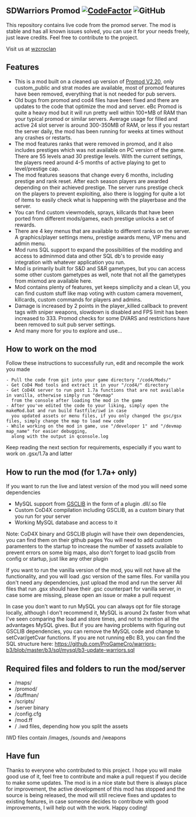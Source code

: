 ## SDWarriors Promod [![CodeFactor](https://www.codefactor.io/repository/github/kristiandz/ebc-pm/badge)](https://www.codefactor.io/repository/github/kristiandz/ebc-pm) ![GitHub](https://img.shields.io/github/license/kristiandz/ebc-pm)

This repository contains live code from the promod server.
The mod is stable and has all known issues solved, you can use it for your needs freely, just leave credits. Feel free to contribute to the project.

Visit us at [wzcroclan](https://wzcroclan.com)

## Features

- This is a mod built on a cleaned up version of [Promod V2.20](https://github.com/cod4mw/promod), only custom_public and strat modes are available, most of promod features have been removed, everything that is not needed for pub servers.
- Old bugs from promod and cod4 files have been fixed and there are updates to the code that optimize the mod and server. eBc Promod is quite a heavy mod but it will run pretty well within 100+MB of RAM than your typical promod or similar servers. Average usage for filled and active 24 slot server is around 300-350MB of RAM, or less if you restart the server daily, the mod has been running for weeks at times without any crashes or restarts.
- The mod features ranks that were removed in promod, and it also includes prestiges which was not available on PC version of the game. There are 55 levels anad 30 prestige levels. With the current settings, the players need around 4-5 months of active playing to get to level/prestige cap.
- The mod features seasons that change every 6 months, including prestige and rank reset. After each season players are awarded depending on their achieved prestige. The server runs prestige check on the players to prevent exploiting, also there is logging for quite a lot of items to easily check what is happening with the playerbase and the server.
- You can find custom viewmodels, sprays, killcards that have been ported from different mods/games, each prestige unlocks a set of rewards.
- There are 4 key menus that are available to different ranks on the server. A graphics/player settings menu, prestige awards menu, VIP menu and admin menu.
- Mod runs SQL support to expand the possibilities of the modding and access to adminmod data and other SQL db's to provide easy integration with whatever application you run.
- Mod is primarily built for S&D and S&R gametypes, but you can access some other custom gametypes as well, note that not all the gametypes from mixmod are available here.
- Mod contains plenty of features, yet keeps simplicity and a clean UI, you can find custom stuff like map voting with custom camera movement, killcards, custom commands for players and admins.
- Damage is increased by 2 points in the player_killed callback to prevent tags with sniper weapons, slowdown is disabled and FPS limit has been increased to 333. Promod checks for some DVARS and restrictions have been removed to suit pub server settings.
- And many more for you to explore and use...

## How to work on the mod

Follow these instructions to successfully run, edit and recompile the work you made

```
- Pull the code from git into your game directory "/cod4/Mods/"
- Get CoD4 Mod tools and extract it in your "/cod4/" directory
- Get CoD4X server to run post 1.7a functions that are not available in vanilla, otherwise simply run "devmap" 
  from the console after loading the mod in the game
- After you've edited the code to your liking, simply open the makeMod.bat and run build fastfile/iwd in case
  you updated assets or menu files, if you only changed the gsc/gsx files, simply change the map to load new code
- While working on the mod in game, use "/developer 1" and "/devmap map_name" for easier debugging, 
  along with the output in qconsole.log
```
Keep reading the next section for requirements, especially if you want to work on .gsx/1.7a and latter

## How to run the mod (for 1.7a+ only)

If you want to run the live and latest version of the mod you will need some dependencies

- MySQL support from [GSCLIB](https://github.com/Iswenzz/gsclib) in the form of a plugin .dll/.so file
- Custom CoD4X compilation including GSCLIB, as a custom binary that you run for your server
- Working MySQL database and access to it

Note: CoD4X binary and GSCLIB plugin will have their own dependencies, you can find them on their github pages
You will need to add custom paramenters to the startup to increase the number of xassets available to prevent errors on some big maps, also don't forget to load gsclib from config or startup, just like any other plugin

If you want to run the vanilla version of the mod, you will not have all the functionality, and you will load .gsc version of the same files.
For vanilla you don't need any dependencies, just upload the mod and run the server
All files that run .gsx should have their .gsc counterpart for vanilla server, in case some are missing, please open an issue or make a pull request

In case you don't want to run MySQL you can always opt for file storage locally, although I don't recommend it, MySQL is around 2x faster from what I've seen comparing the load and store times, and not to mention all the advantages MySQL gives. But if you are having problems with figuring out GSCLIB dependencies, you can remove the MySQL code and change to setCvar/getCvar functions. If you are not running eBc B3, you can find the SQL structure here: https://github.com/ProGameCro/warriors-b3/blob/master/b3/sql/mysql/b3-update-warriors.sql

## Required files and folders to run the mod/server

- /maps/
- /promod/
- /duffman/
- /scripts/
- /server binary
- /config.cfg
- /mod.ff
- / .iwd files, depending how you split the assets

IWD files contain /images, /sounds and /weapons

## Have fun

Thanks to everyone who contributed to this project. I hope you will make good use of it, feel free to contribute and make a pull request if you decide to make some updates.
The mod is in a nice state but there is always place for improvement, the active development of this mod has stopped and the source is being released, the mod will still recieve fixes and updates to existing features, in case someone decides to contribute with good improvements, I will help out with the work. Happy coding!
